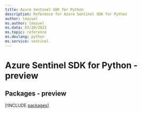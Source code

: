 ```yaml
---
title: Azure Sentinel SDK for Python
description: Reference for Azure Sentinel SDK for Python
author: lmazuel
ms.author: lmazuel
ms.data: 03/20/2023
ms.topic: reference
ms.devlang: python
ms.service: sentinel
---
```

# Azure Sentinel SDK for Python - preview
## Packages - preview
[!INCLUDE [packages](sentinel-index.md)]